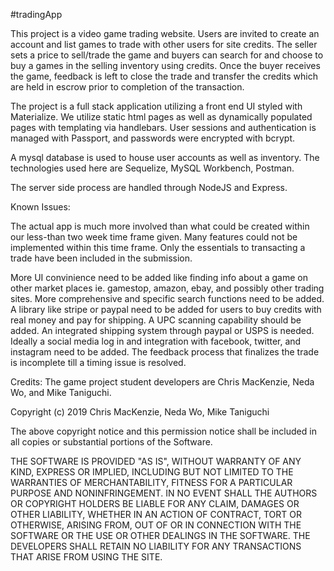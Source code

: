 #tradingApp

This project is a video game trading website. Users are invited to create an account and list games to trade with other users for site credits.  The seller sets a price to sell/trade the game and buyers can search for and choose to buy a games in the selling inventory using credits. Once the buyer receives the game, feedback is left to close the trade and transfer the credits which are held in escrow prior to completion of the transaction. 

The project is a full stack application utilizing a front end UI styled with Materialize. We utilize static html pages as well as dynamically populated pages with templating via handlebars. User sessions and authentication is managed with Passport, and passwords were encrypted with bcrypt.

A mysql database is used to house user accounts as well as inventory. The technologies used here are Sequelize, MySQL Workbench, Postman.

The server side process are handled through NodeJS and Express.

Known Issues:

The actual app is much more involved than what could be created within our less-than two week time frame given. Many features could not be implemented within this time frame. Only the essentials to transacting a trade have been included in the submission. 

More UI convinience need to be added like finding info about a game on other market places ie. gamestop, amazon, ebay, and possibly other trading sites. More comprehensive and specific search functions need to be added. A library like stripe or paypal need to be added for users to buy credits with real money and pay for shipping. A UPC scanning capability should be added. An integrated shipping system through paypal or USPS is needed. Ideally a social media log in and integration with facebook, twitter, and instagram need to be added. The feedback process that finalizes the trade is incomplete till a timing issue is resolved.



Credits: The game project student developers are Chris MacKenzie, Neda Wo, and Mike Taniguchi.



Copyright (c) 2019 Chris MacKenzie, Neda Wo, Mike Taniguchi


The above copyright notice and this permission notice shall be included in all copies or substantial portions of the Software.

THE SOFTWARE IS PROVIDED "AS IS", WITHOUT WARRANTY OF ANY KIND, EXPRESS OR IMPLIED, INCLUDING BUT NOT LIMITED TO THE WARRANTIES OF MERCHANTABILITY, FITNESS FOR A PARTICULAR PURPOSE AND NONINFRINGEMENT. IN NO EVENT SHALL THE AUTHORS OR COPYRIGHT HOLDERS BE LIABLE FOR ANY CLAIM, DAMAGES OR OTHER LIABILITY, WHETHER IN AN ACTION OF CONTRACT, TORT OR OTHERWISE, ARISING FROM, OUT OF OR IN CONNECTION WITH THE SOFTWARE OR THE USE OR OTHER DEALINGS IN THE SOFTWARE. THE DEVELOPERS SHALL RETAIN NO LIABILITY FOR ANY TRANSACTIONS THAT ARISE FROM USING THE SITE.
